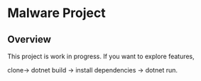 # Malware Project

## Overview

This project is work in progress. If you want to explore features, 

clone-> dotnet build -> install dependencies -> dotnet run.
